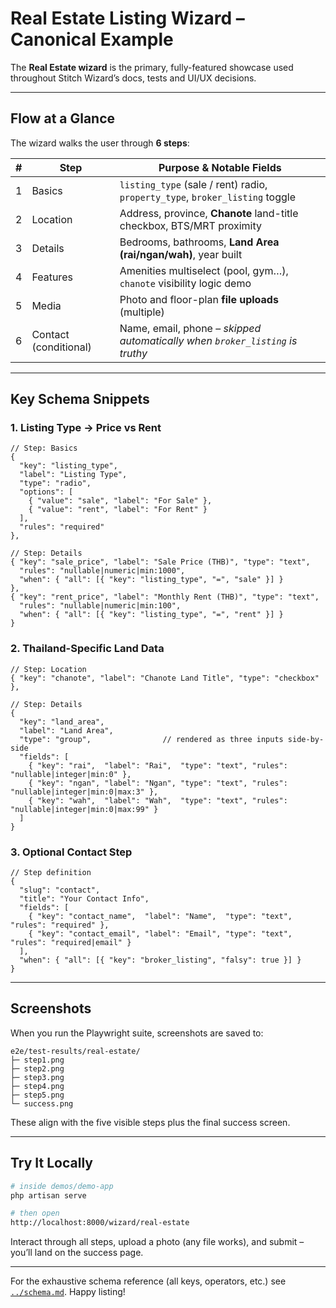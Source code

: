 # Real Estate Listing Wizard – Canonical Example

The **Real Estate wizard** is the primary, fully-featured showcase used throughout Stitch Wizard’s docs, tests and UI/UX decisions.

---

## Flow at a Glance

The wizard walks the user through **6 steps**:

| # | Step            | Purpose & Notable Fields |
|---|-----------------|--------------------------|
| 1 | Basics          | `listing_type` (sale / rent) radio, `property_type`, `broker_listing` toggle |
| 2 | Location        | Address, province, **Chanote** land-title checkbox, BTS/MRT proximity |
| 3 | Details         | Bedrooms, bathrooms, **Land Area (rai/ngan/wah)**, year built |
| 4 | Features        | Amenities multiselect (pool, gym…), `chanote` visibility logic demo |
| 5 | Media           | Photo and floor-plan **file uploads** (multiple) |
| 6 | Contact (conditional) | Name, email, phone – *skipped automatically when `broker_listing` is truthy* |

---

## Key Schema Snippets

### 1. Listing Type → Price vs Rent

```jsonc
// Step: Basics
{
  "key": "listing_type",
  "label": "Listing Type",
  "type": "radio",
  "options": [
    { "value": "sale", "label": "For Sale" },
    { "value": "rent", "label": "For Rent" }
  ],
  "rules": "required"
},

// Step: Details
{ "key": "sale_price", "label": "Sale Price (THB)", "type": "text",
  "rules": "nullable|numeric|min:1000",
  "when": { "all": [{ "key": "listing_type", "=", "sale" }] }
},
{ "key": "rent_price", "label": "Monthly Rent (THB)", "type": "text",
  "rules": "nullable|numeric|min:100",
  "when": { "all": [{ "key": "listing_type", "=", "rent" }] }
}
```

### 2. Thailand-Specific Land Data

```jsonc
// Step: Location
{ "key": "chanote", "label": "Chanote Land Title", "type": "checkbox" },

// Step: Details
{
  "key": "land_area",
  "label": "Land Area",
  "type": "group",                // rendered as three inputs side-by-side
  "fields": [
    { "key": "rai",  "label": "Rai",  "type": "text", "rules": "nullable|integer|min:0" },
    { "key": "ngan", "label": "Ngan", "type": "text", "rules": "nullable|integer|min:0|max:3" },
    { "key": "wah",  "label": "Wah",  "type": "text", "rules": "nullable|integer|min:0|max:99" }
  ]
}
```

### 3. Optional Contact Step

```jsonc
// Step definition
{
  "slug": "contact",
  "title": "Your Contact Info",
  "fields": [
    { "key": "contact_name",  "label": "Name",  "type": "text", "rules": "required" },
    { "key": "contact_email", "label": "Email", "type": "text", "rules": "required|email" }
  ],
  "when": { "all": [{ "key": "broker_listing", "falsy": true }] }
}
```

---

## Screenshots

When you run the Playwright suite, screenshots are saved to:

```
e2e/test-results/real-estate/
├─ step1.png
├─ step2.png
├─ step3.png
├─ step4.png
├─ step5.png
└─ success.png
```

These align with the five visible steps plus the final success screen.

---

## Try It Locally

```bash
# inside demos/demo-app
php artisan serve

# then open
http://localhost:8000/wizard/real-estate
```

Interact through all steps, upload a photo (any file works), and submit – you’ll land on the success page.

---

For the exhaustive schema reference (all keys, operators, etc.) see [`../schema.md`](../schema.md). Happy listing!
